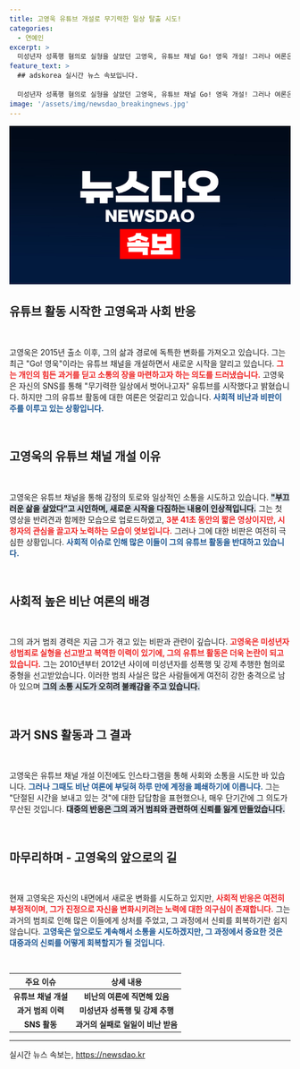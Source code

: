 ```yaml
---
title: 고영욱 유튜브 개설로 무기력한 일상 탈출 시도!
categories:
  - 연예인
excerpt: >
  미성년자 성폭행 혐의로 실형을 살았던 고영욱, 유튜브 채널 Go! 영욱 개설! 그러나 여론은 싸늘하다. 양심이 없다는 비판 속, 반려견만 등장한 첫 영상은 과연 어떤 반응을 얻을까?
feature_text: >
  ## adskorea 실시간 뉴스 속보입니다.

  미성년자 성폭행 혐의로 실형을 살았던 고영욱, 유튜브 채널 Go! 영욱 개설! 그러나 여론은 싸늘하다. 양심이 없다는 비판 속, 반려견만 등장한 첫 영상은 과연 어떤 반응을 얻을까?
image: '/assets/img/newsdao_breakingnews.jpg'
---
```


<p><img src="/assets/img/newsdao_breakingnews.jpg" alt="adskorea 속보" /></p>

<h2 data-ke-size="size26">유튜브 활동 시작한 고영욱과 사회 반응</h2>

<p data-ke-size="size16">&nbsp;</p>

<p>고영욱은 2015년 출소 이후, 그의 삶과 경로에 독특한 변화를 가져오고 있습니다. 그는 최근 "Go! 영욱"이라는 유튜브 채널을 개설하면서 새로운 시작을 알리고 있습니다. <strong><b><span style="color: #ee2323;">그는 개인의 힘든 과거를 딛고 소통의 장을 마련하고자 하는 의도를 드러냈습니다.</span></b></strong> 고영욱은 자신의 SNS를 통해 "무기력한 일상에서 벗어나고자" 유튜브를 시작했다고 밝혔습니다. 하지만 그의 유튜브 활동에 대한 여론은 엇갈리고 있습니다. <strong><b><span style="color: #1a5490;">사회적 비난과 비판이 주를 이루고 있는 상황입니다.</span></b></strong></p>

<p data-ke-size="size16">&nbsp;</p>

<h2 data-ke-size="size26">고영욱의 유튜브 채널 개설 이유</h2>

<p data-ke-size="size16">&nbsp;</p>

<p>고영욱은 유튜브 채널을 통해 감정의 토로와 일상적인 소통을 시도하고 있습니다. <strong><b><span style="background-color: #21538527;">"부끄러운 삶을 살았다"고 시인하며, 새로운 시작을 다짐하는 내용이 인상적입니다.</span></b></strong> 그는 첫 영상을 반려견과 함께한 모습으로 업로드하였고, <strong><b><span style="color: #ee2323;">3분 41초 동안의 짧은 영상이지만, 시청자의 관심을 끌고자 노력하는 모습이 엿보입니다.</span></b></strong> 그러나 그에 대한 비판은 여전히 극심한 상황입니다. <strong><b><span style="color: #1a5490;">사회적 이슈로 인해 많은 이들이 그의 유튜브 활동을 반대하고 있습니다.</span></b></strong></p>

<p data-ke-size="size16">&nbsp;</p>

<h2 data-ke-size="size26">사회적 높은 비난 여론의 배경</h2>

<p data-ke-size="size16">&nbsp;</p>

<p>그의 과거 범죄 경력은 지금 그가 겪고 있는 비판과 관련이 깊습니다. <strong><b><span style="color: #ee2323;">고영욱은 미성년자 성범죄로 실형을 선고받고 복역한 이력이 있기에, 그의 유튜브 활동은 더욱 논란이 되고 있습니다.</span></b></strong> 그는 2010년부터 2012년 사이에 미성년자를 성폭행 및 강제 추행한 혐의로 중형을 선고받았습니다. 이러한 범죄 사실은 많은 사람들에게 여전히 강한 충격으로 남아 있으며 <strong><b><span style="background-color: #21538527;">그의 소통 시도가 오히려 불쾌감을 주고 있습니다.</span></b></strong> </p>

<p data-ke-size="size16">&nbsp;</p>

<h2 data-ke-size="size26">과거 SNS 활동과 그 결과</h2>

<p data-ke-size="size16">&nbsp;</p>

<p>고영욱은 유튜브 채널 개설 이전에도 인스타그램을 통해 사회와 소통을 시도한 바 있습니다. <strong><b><span style="color: #1a5490;">그러나 그때도 비난 여론에 부딪혀 하루 만에 계정을 폐쇄하기에 이릅니다.</span></b></strong> 그는 "단절된 시간을 보내고 있는 것"에 대한 답답함을 표현했으나, 매우 단기간에 그 의도가 무산된 것입니다. <strong><b><span style="background-color: #21538527;">대중의 반응은 그의 과거 범죄와 관련하여 신뢰를 잃게 만들었습니다.</span></b></strong></p>

<p data-ke-size="size16">&nbsp;</p>

<h2 data-ke-size="size26">마무리하며 - 고영욱의 앞으로의 길</h2>

<p data-ke-size="size16">&nbsp;</p>

<p>현재 고영욱은 자신의 내면에서 새로운 변화를 시도하고 있지만, <strong><b><span style="color: #ee2323;">사회적 반응은 여전히 부정적이며, 그가 진정으로 자신을 변화시키려는 노력에 대한 의구심이 존재합니다.</span></b></strong> 그는 과거의 범죄로 인해 많은 이들에게 상처를 주었고, 그 과정에서 신뢰를 회복하기란 쉽지 않습니다. <strong><b><span style="color: #1a5490;">고영욱은 앞으로도 계속해서 소통을 시도하겠지만, 그 과정에서 중요한 것은 대중과의 신뢰를 어떻게 회복할지가 될 것입니다.</span></b></strong></p>

<p data-ke-size="size16">&nbsp;</p>

<table>
    <thead>
        <tr>
            <th style="text-align: center;">주요 이슈</th>
            <th style="text-align: center;">상세 내용</th>
        </tr>
    </thead>
    <tbody>
        <tr>
            <td style="text-align: center; height: 17px;"><b>유튜브 채널 개설</b></td>
            <td style="text-align: center; height: 17px;"><b>비난의 여론에 직면해 있음</b></td>
        </tr>
        <tr>
            <td style="text-align: center; height: 17px;"><b>과거 범죄 이력</b></td>
            <td style="text-align: center; height: 17px;"><b>미성년자 성폭행 및 강제 추행</b></td>
        </tr>
        <tr>
            <td style="text-align: center; height: 17px;"><b>SNS 활동</b></td>
            <td style="text-align: center; height: 17px;"><b>과거의 실패로 일일이 비난 받음</b></td>
        </tr>
    </tbody>
</table>

<hr />
실시간 뉴스 속보는, <a href="https://newsdao.kr" rel="dofollow">https://newsdao.kr</a>


